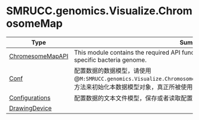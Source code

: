 ﻿
# SMRUCC.genomics.Visualize.ChromosomeMap

|Type|Summary|
|----|-------|
|[ChromesomeMapAPI](./ChromesomeMapAPI.md)|This module contains the required API function for create the chromosomes map of a specific bacteria genome.|
|[Conf](./Conf.md)|配置数据的数据模型，请使用@``M:SMRUCC.genomics.Visualize.ChromosomeMap.Configurations.ToConfigurationModel``方法来初始化本数据模型对象，真正所被使用到的内存之中的配置文件的对象模型|
|[Configurations](./Configurations.md)|配置数据的文本文件模型，保存或者读取配置数据，请使用本对象类型来执行|
|[DrawingDevice](./DrawingDevice.md)||

